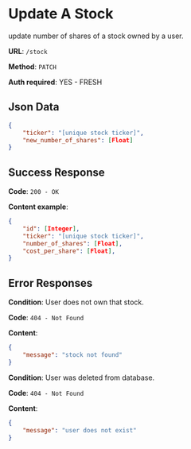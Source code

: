 # Update A Stock

update number of shares of a stock owned by a user.

**URL**: `/stock`

**Method**: `PATCH`

**Auth required**: YES - FRESH

## Json Data

```json
{
    "ticker": "[unique stock ticker]",
    "new_number_of_shares": [Float]
}
```

## Success Response

**Code**: `200 - OK`

**Content example**:

```json
{
    "id": [Integer],
    "ticker": "[unique stock ticker]",
    "number_of_shares": [Float],
    "cost_per_share": [Float],
}
```

## Error Responses

**Condition**: User does not own that stock.

**Code**: `404 - Not Found`

**Content**:

```json
{
    "message": "stock not found"
}
```

**Condition**: User was deleted from database.

**Code**: `404 - Not Found`

**Content**:

```json
{
    "message": "user does not exist"
}
```
